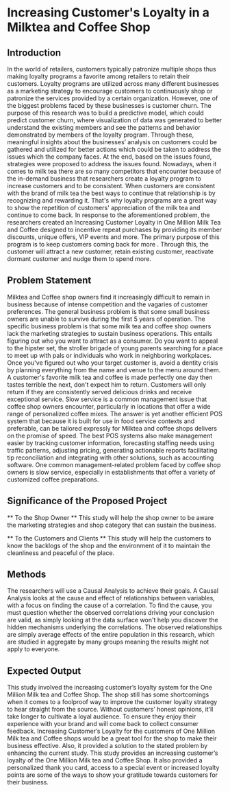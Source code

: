 # Increasing Customer's Loyalty in a Milktea and Coffee Shop

## Introduction

In the world of retailers, customers typically patronize multiple shops thus making loyalty programs a favorite among retailers to retain their customers. Loyalty programs are utilized across many different businesses as a marketing strategy to encourage customers to continuously shop or patronize the services provided by a certain organization. However, one of the biggest problems faced by these businesses is customer churn. The purpose of this research was to build a predictive model, which could predict customer churn, where visualization of data was generated to better understand the existing members and see the patterns and behavior demonstrated by members of the loyalty program. Through these, meaningful insights about the businesses’ analysis on customers could be gathered and utilized for better actions which could be taken to address the issues which the company faces. At the end, based on the issues found, strategies were proposed to address the issues found. 
  	Nowadays, when it comes to milk tea there are so many competitors that encounter because of the in-demand business that researchers create a loyalty program to increase customers and to be consistent. When customers are consistent with the brand of milk tea the best ways to continue that relationship is by recognizing and rewarding it. That's why loyalty programs are a great way to show the repetition of customers' appreciation of the milk tea and continue to come back.
In response to the aforementioned problem, the researchers created an Increasing Customer Loyalty in One Million Milk Tea and Coffee designed to incentive repeat purchases by providing its member discounts, unique offers, VIP events and more. The primary purpose of this program is to keep customers coming back for more . Through this, the customer will attract a new customer, retain existing customer, reactivate dormant customer and nudge them to spend more.

## Problem Statement

Milktea and Coffee shop owners find it increasingly difficult to remain in business because of intense competition and the vagaries of customer preferences. The general business problem is that some small business owners are unable to survive during the first 5 years of operation. The specific business problem is that some milk tea and coffee shop owners lack the marketing strategies to sustain business operations.
This entails figuring out who you want to attract as a consumer. Do you want to appeal to the hipster set, the stroller brigade of young parents searching for a place to meet up with pals or individuals who work in neighboring workplaces. Once you've figured out who your target customer is, avoid a dentity crisis by planning everything  from the name and venue to the menu around them.
A customer's favorite milk tea and coffee is made perfectly one day then tastes terrible the next, don't expect him to return. Customers will only return if they are consistently served delicious drinks and receive exceptional service.
Slow service is a common management issue that coffee shop owners encounter, particularly in locations that offer a wide range of personalized coffee mixes. The answer is yet another efficient POS system that because it is built for use in food service contexts and preferable, can be tailored expressly for Milktea and coffee shops delivers on the promise of speed. The best POS systems also make management easier by tracking customer information, forecasting staffing needs using traffic patterns, adjusting pricing, generating actionable reports facilitating tip reconciliation and integrating with other solutions, such as accounting software. One common management-related problem faced by coffee shop owners is slow service, especially in establishments that offer a variety of customized coffee preparations.


## Significance of the Proposed Project

** To the Shop Owner **
This study will help the shop owner to be aware the marketing strategies and shop category that can sustain the business.

** To the Customers and Clients **
This study will help the customers to know the backlogs of the shop and the environment of it to maintain the cleanliness and peaceful of the place.

## Methods

The researchers will use a Causal Analysis to achieve their goals. A Causal Analysis looks at the cause and effect of relationships between variables, with a focus on finding the cause of a correlation. To find the cause, you must question whether the observed correlations driving your conclusion are valid, as simply looking at the data surface won't help you discover the hidden mechanisms underlying the correlations. The observed relationships are simply average effects of the entire population in this research, which are studied in aggregate by many groups meaning the results might not apply to everyone.


## Expected Output
This study involved the increasing customer’s loyalty system for the One Million Milk tea and Coffee Shop. The shop still has some shortcomings when it comes to a foolproof way to improve the customer loyalty strategy to hear straight from the source. Without customers’ honest opinions, it’ll take longer to cultivate a loyal audience. To ensure they enjoy their experience with your brand and will come back to collect consumer feedback.
Increasing Customer’s Loyalty for the customers of One Million Milk tea and Coffee shops would be a great tool for the shop to make their business effective. Also, it provided a solution to the stated problem by enhancing the current study. This study provides an increasing customer’s loyalty of the One Million Milk tea and Coffee Shop. It also provided a personalized thank you card, access to a special event or increased loyalty points are some of the ways to show your gratitude towards customers for their business.
